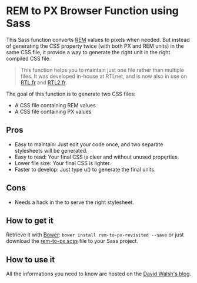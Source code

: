 # REM to PX Browser Function using Sass

This Sass function converts [REM](http://caniuse.com/#feat=rem) values to pixels when needed. But instead of generating the CSS property twice (with both PX and REM units) in the same CSS file, it provide a way to generate the right unit in the right compiled CSS file.

> This function helps you to maintain just one file rather than multiple files. It was developed in-house at RTLnet, and is now also in use on [RTL.fr](http://www.rtl.fr/) and [RTL2.fr](http://www.rtl2.fr/).

The goal of this function is to generate two CSS files:
- A CSS file containing REM values
- A CSS file containing PX values

## Pros
- Easy to maintain: Just edit your code once, and two separate stylesheets will be generated.
- Easy to read: Your final CSS is clear and without unused properties.
- Lower file size: Your final CSS is lighter.
- Faster to develop: Just type u() to generate the final units.

## Cons
- Needs a hack in the <head> to serve the right stylesheet.

## How to get it
Retrieve it with [Bower](http://bower.io/): `bower install rem-to-px-revisited --save` or just download the [rem-to-px.scss](https://raw.githubusercontent.com/saxinte/rem-to-px-revisited/master/sass/_rem-to-px.scss) file to your Sass project.

## How to use it
All the informations you need to know are hosted on the [David Walsh's blog](http://davidwalsh.name/rem-px-browser-function-sass).
